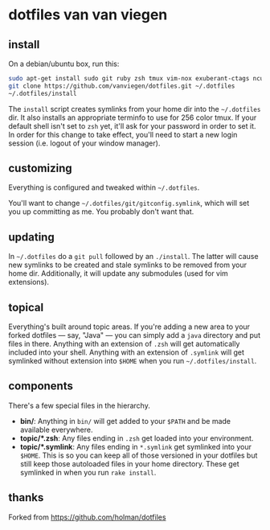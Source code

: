 # dotfiles van van viegen

## install

On a debian/ubuntu box, run this:

```sh
sudo apt-get install sudo git ruby zsh tmux vim-nox exuberant-ctags ncurses-bin pcregrep
git clone https://github.com/vanviegen/dotfiles.git ~/.dotfiles
~/.dotfiles/install
```

The `install` script creates symlinks from your home dir into the `~/.dotfiles` dir. It also installs an appropriate terminfo to use for 256 color tmux. If your default shell isn't set to `zsh` yet, it'll ask for your password in order to set it. In order for this change to take effect, you'll need to start a new login session (i.e. logout of your window manager).

## customizing

Everything is configured and tweaked within `~/.dotfiles`.

You'll want to change `~/.dotfiles/git/gitconfig.symlink`, which will set you up
committing as me. You probably don't want that.

## updating

In `~/.dotfiles` do a `git pull` followed by an `./install`. The latter will cause new symlinks to be created and stale symlinks to be removed from your home dir. Additionally, it will update any submodules (used for vim extensions).

## topical

Everything's built around topic areas. If you're adding a new area to your
forked dotfiles — say, "Java" — you can simply add a `java` directory and put
files in there. Anything with an extension of `.zsh` will get automatically
included into your shell. Anything with an extension of `.symlink` will get
symlinked without extension into `$HOME` when you run `~/.dotfiles/install`.

## components

There's a few special files in the hierarchy.

- **bin/**: Anything in `bin/` will get added to your `$PATH` and be made
  available everywhere.
- **topic/\*.zsh**: Any files ending in `.zsh` get loaded into your
  environment.
- **topic/\*.symlink**: Any files ending in `*.symlink` get symlinked into
  your `$HOME`. This is so you can keep all of those versioned in your dotfiles
  but still keep those autoloaded files in your home directory. These get
  symlinked in when you run `rake install`.

## thanks

Forked from https://github.com/holman/dotfiles

